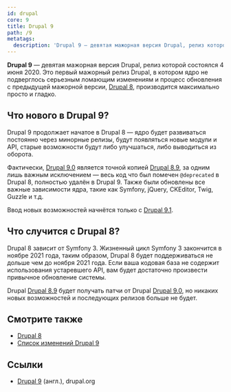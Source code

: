 ```yaml
---
id: drupal
core: 9
title: Drupal 9
path: /9
metatags:
  description: 'Drupal 9 — девятая мажорная версия Drupal, релиз которой состоялся 4 июня 2020.'
---
```


**Drupal 9** — девятая мажорная версия Drupal, релиз которой состоялся 4 июня 2020. Это первый мажорный релиз Drupal, в котором ядро не подверглось серьезным ломающим изменениям и процесс обновления с предыдущей мажорной версии, [Drupal 8](../8/drupal-8.md), производится максимально просто и гладко.

## Что нового в Drupal 9?

Drupal 9 продолжает начатое в Drupal 8 — ядро будет развиваться постоянно через минорные релизы, будут появляться новые модули и API, старые возможности будут либо улучшаться, либо выводиться из оборота.

Фактически, [Drupal 9.0](releases/release-9.0.0.md) является точной копией [Drupal 8.9](../8/releases/release-8.9.0.md), за одним лишь важным исключением — весь код что был помечен `@deprecated` в Drupal 8, полностью удалён в Drupal 9. Также были обновлены все важные зависимости ядра, такие как Symfony, jQuery, CKEditor, Twig, Guzzle и т.д.

Ввод новых возможностей начнётся только с [Drupal 9.1](releases/release-9.0.0.md).

## Что случится с Drupal 8?

Drupal 8 зависит от Symfony 3. Жизненный цикл Symfony 3 закончится в ноябре 2021 года, таким образом, Drupal 8 будет поддерживаться не дольше чем до ноября 2021 года. Если ваша кодовая база не содержит использования устаревшего API, вам будет достаточно произвести привычное обновление системы.

Drupal [Drupal 8.9](../8/releases/release-8.9.0.md) будет получать патчи от Drupal [Drupal 9.0](releases/release-9.0.0.md), но никаких новых возможностей и последующих релизов больше не будет.

## Смотрите также

- [Drupal 8](../8/drupal-8.md)
- [Список изменений Drupal 9](releases/releases.md)

## Ссылки

- [Drupal 9](https://www.drupal.org/documentation/9) (англ.), drupal.org
